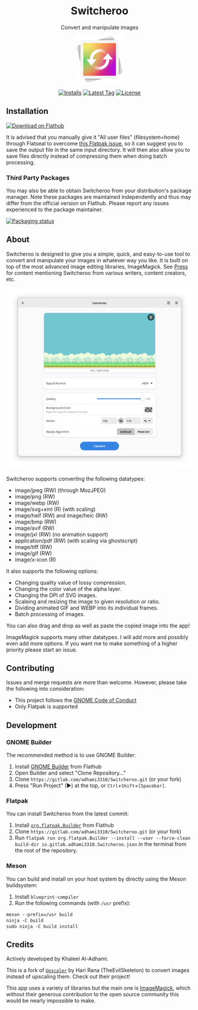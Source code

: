 <div align="center">
<h1>Switcheroo</h1>

Convert and manipulate images

<img src="data/resources/icons/hicolor/scalable/apps/io.gitlab.adhami3310.Switcheroo.svg" width="128" height="128" alt="Switcheroo icon">

[![Installs](https://img.shields.io/flathub/downloads/io.gitlab.adhami3310.Converter?style=for-the-badge)](https://flathub.org/apps/details/io.gitlab.adhami3310.Converter)
[![Latest Tag](https://img.shields.io/gitlab/v/tag/adhami3310/Switcheroo?sort=date&style=for-the-badge)](https://gitlab.com/adhami3310/Switcheroo/-/tags)
[![License](https://img.shields.io/gitlab/license/adhami3310/Switcheroo?style=for-the-badge)](https://gitlab.com/adhami3310/Switcheroo/-/raw/main/COPYING)


</div>

## Installation
<a href='https://flathub.org/apps/details/io.gitlab.adhami3310.Converter'><img width='240' alt='Download on Flathub' src='https://flathub.org/assets/badges/flathub-badge-en.png'/></a>

It is advised that you manually give it "All user files" (filesystem=home) through Flatseal to overcome [this Flatpak issue](https://github.com/flatpak/xdg-desktop-portal/issues/477), so it can suggest you to save the output file in the same input directory. It will then also allow you to save files directly instead of compressing them when doing batch processing.

### Third Party Packages
You may also be able to obtain Switcheroo from your distribution's package manager. Note these packages are maintained independently and thus may differ from the official version on Flathub. Please report any issues experienced to the package maintainer.

[![Packaging status](https://repology.org/badge/vertical-allrepos/switcheroo.svg)](https://repology.org/project/switcheroo/versions)

## About

Switcheroo is designed to give you a simple, quick, and easy-to-use tool to convert and manipulate your images in whatever way you like. It is built on top of the most advanced image editing libraries, ImageMagick. See [Press](PRESS.md) for content mentioning Switcheroo from various writers, content creators, etc.

<img src="data/resources/screenshots/0.png" alt="View of Switcheroo">

Switcheroo supports converting the following datatypes:
 - image/jpeg (RW) (through MozJPEG)
 - image/png (RW)
 - image/webp (RW)
 - image/svg+xml (R) (with scaling)
 - image/heif (RW) and image/heic (RW)
 - image/bmp (RW)
 - image/avif (RW)
 - image/jxl (RW) (no animation support)
 - application/pdf (RW) (with scaling via ghostscript)
 - image/tiff (RW)
 - image/gif (RW)
 - image/x-icon (R)

It also supports the following options:
 - Changing quality value of lossy compression.
 - Changing the color value of the alpha layer.
 - Changing the DPI of SVG images.
 - Scaleing and resizing the image to given resolution or ratio.
 - Dividing animated GIF and WEBP into its individual frames.
 - Batch processing of images.

You can also drag and drop as well as paste the copied image into the app!

ImageMagick supports many other datatypes. I will add more and possibly even add more options. If you want me to make something of a higher priority please start an issue.

## Contributing
Issues and merge requests are more than welcome. However, please take the following into consideration:

- This project follows the [GNOME Code of Conduct](https://wiki.gnome.org/Foundation/CodeOfConduct)
- Only Flatpak is supported

## Development

### GNOME Builder
The recommended method is to use GNOME Builder:

1. Install [GNOME Builder](https://apps.gnome.org/app/org.gnome.Builder/) from Flathub
1. Open Builder and select "Clone Repository..."
1. Clone `https://gitlab.com/adhami3310/Switcheroo.git` (or your fork)
1. Press "Run Project" (▶) at the top, or `Ctrl`+`Shift`+`[Spacebar]`.

### Flatpak
You can install Switcheroo from the latest commit:

1. Install [`org.flatpak.Builder`](https://github.com/flathub/org.flatpak.Builder) from Flathub
1. Clone `https://gitlab.com/adhami3310/Switcheroo.git` (or your fork)
1. Run `flatpak run org.flatpak.Builder --install --user --force-clean build-dir io.gitlab.adhami3310.Switcheroo.json` in the terminal from the root of the repository.

### Meson
You can build and install on your host system by directly using the Meson buildsystem:

1. Install `blueprint-compiler`
1. Run the following commands (with `/usr` prefix):
```
meson --prefix=/usr build
ninja -C build
sudo ninja -C build install
```

## Credits

Actively developed by Khaleel Al-Adhami.

This is a fork of [`Upscaler`](https://gitlab.com/TheEvilSkeleton/Upscaler) by Hari Rana (TheEvilSkeleton) to convert images instead of upscaling them. Check out their project!

This app uses a variety of libraries but the main one is [ImageMagick](https://github.com/ImageMagick/ImageMagick), which without their generous contribution to the open source community this would be nearly impossible to make.
